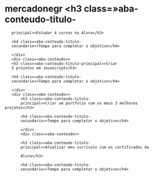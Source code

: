 # mercadonegr       <h3 class=»aba-conteudo-titulo-
       principal»>Estudar 4 cursos na Alura</h3>
      
       <h4 class=»aba-conteudo-titulo-
       secundario»>Tempo para completar o objetivo</h4>
      
       </div>
       <div class=»aba-conteudo»>
       <h3 class=»aba-conteudo-titulo-principal»>Criar
       5 projetos em Javascript</h3>
      
       <h4 class=»aba-conteudo-titulo-
       secundario»>Tempo para completar o objetivo</h4>
      
       </div>
       <div class=»aba-conteudo»>
           <h3 class=»aba-conteudo-titulo-
           principal»>Criar um portfolio com os meus 3 melhores projetos</h3>
          
           <h4 class=»aba-conteudo-titulo-
           secundario»>Tempo para completar o objetivo</h4>
          
           </div>
           <div class=»aba-conteudo»>
          
           <h3 class=»aba-conteudo-titulo-
           principal»>Atualizar meu curriculo com os certificados da
          
           Alura</h3>
          
           <h4 class=»aba-conteudo-titulo-
           secundario»>Tempo para completar o objetivo</h4>
